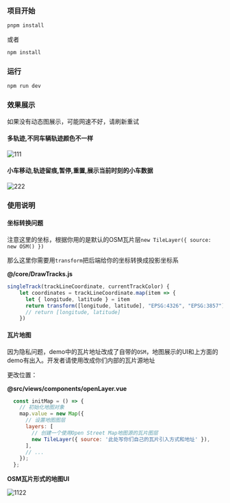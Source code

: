 

### 项目开始

```sh
pnpm install
```

或者

```sh
npm install
```

### 运行

```sh
npm run dev
```

### 效果展示

如果没有动态图展示，可能网速不好，请刷新重试

#### 多轨迹,不同车辆轨迹颜色不一样

![111](https://github.com/mrcluo/vue3-openlayer/assets/40492120/3a1dc700-1056-4d3d-9161-9b2d83922f6f)


#### 小车移动,轨迹留痕,暂停,重置,展示当前时刻的小车数据

![222](https://github.com/mrcluo/vue3-openlayer/assets/40492120/c51a2fcb-6746-4983-a32c-5cbd89ff60bf)


### 使用说明

#### 坐标转换问题

注意这里的坐标，根据你用的是默认的OSM瓦片层`new TileLayer({ source: new OSM() })`

那么这里你需要用`transform`把后端给你的坐标转换成投影坐标系

**@/core/DrawTracks.js**

```js
singleTrack(trackLineCoordinate, currentTrackColor) {
    let coordinates = trackLineCoordinate.map(item => {
      let { longitude, latitude } = item
      return transform([longitude, latitude], "EPSG:4326", "EPSG:3857")
      // return [longitude, latitude]
    })
```

#### 瓦片地图

因为隐私问题，demo中的瓦片地址改成了自带的`OSM`，地图展示的UI和上方面的demo有出入。开发者请使用改成你们内部的瓦片源地址

更改位置：

**@src/views/components/openLayer.vue**

```js
  const initMap = () => {
    // 初始化地图对象
    map.value = new Map({
      // 设置地图图层
      layers: [
        // 创建一个使用Open Street Map地图源的瓦片图层
        new TileLayer({ source: '此处写你们自己的瓦片引入方式和地址' }),
      ],
      // ...
    });
  };
```
**OSM瓦片形式的地图UI**

![1122](https://github.com/mrcluo/vue3-openlayer/assets/40492120/99ed29cd-29b9-408d-9d78-f8e904e9dce5)


